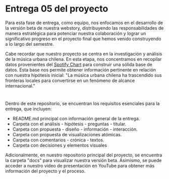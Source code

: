 # Entrega 05 del proyecto

Para esta fase de entrega, como equipo, nos enfocamos en el desarrollo de la versión beta de nuestra webstory, distribuyendo las responsabilidades de manera estratégica para potenciar nuestra colaboración y lograr un significativo progreso en el proyecto final que hemos venido construyendo a lo largo del semestre. 

Cabe recordar que nuestro proyecto se centra en la investigación y análisis de la música urbana chilena. En esta etapa, nos concentramos en recopilar datos provenientes del [Spotify Chart](https://charts.spotify.com/charts/view/regional-global-weekly/2020-02-06) para construir una sólida base de datos. Esta base nos permite obtener información pertinente en relación con nuestra hipótesis inicial: "La música urbana chilena ha trascendido sus fronteras locales para convertirse en un fenómeno de alcance internacional."

#

Dentro de este repositorio, se encuentran los requisitos esenciales para la entrega, que incluyen:

* README.md principal con información general de la entrega.
* Carpeta con el análisis - hipótesis - preguntas - titular.
* Carpeta con propuesta - diseño - información - interacción.
* Carpeta con propuesta de visualizaciones atómicas.
* Carpeta con comentarios - crónica - textos.
* Carpeta con decisiones y elementos visuales

Adicionalmente, en nuestro repositorio principal del proyecto, se encuentra la carpeta "docs" para visualizar nuestra versión beta. Asimismo, se puede acceder a nuestro video de presentación en YouTube para obtener más información del proyecto y el proceso.
